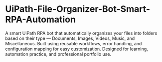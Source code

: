 # UiPath-File-Organizer-Bot-Smart-RPA-Automation
A smart UiPath RPA bot that automatically organizes your files into folders based on their type — Documents, Images, Videos, Music, and Miscellaneous. Built using reusable workflows, error handling, and configuration mapping for easy customization. Designed for learning, automation practice, and professional portfolio use.
